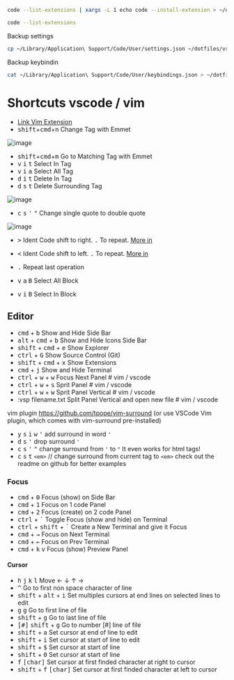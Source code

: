```bash
code --list-extensions | xargs -L 1 echo code --install-extension > ~/dotfiles/vscode/vscode-extensions.txt
```

```bash
code --list-extensions
```

Backup settings

```bash
cp ~/Library/Application\ Support/Code/User/settings.json ~/dotfiles/vscode
```

Backup keybindin
```bash
cat ~/Library/Application\ Support/Code/User/keybindings.json > ~/dotfiles/vscode/keybindings.json
```

# Shortcuts vscode / vim
- [Link Vim Extension](https://marketplace.visualstudio.com/items?itemName=vscodevim.vim)
- <kbd>shift</kbd>+<kbd>cmd</kbd>+<kbd>n</kbd> Change Tag with Emmet

![image](https://res.cloudinary.com/practicaldev/image/fetch/s--XSlzO9Lm--/c_limit%2Cf_auto%2Cfl_progressive%2Cq_66%2Cw_880/https://cdn.hashnode.com/res/hashnode/image/upload/v1562235200819/Dpi0XgmSj.gif)

- <kbd>shift</kbd>+<kbd>cmd</kbd>+<kbd>m</kbd> Go to Matching Tag with Emmet
- <kbd>v</kbd> <kbd>i</kbd> <kbd>t</kbd> Select In Tag
- <kbd>v</kbd> <kbd>i</kbd> <kbd>a</kbd> Select All Tag
- <kbd>d</kbd> <kbd>i</kbd> <kbd>t</kbd> Delete In Tag
- <kbd>d</kbd> <kbd>s</kbd> <kbd>t</kbd> Delete Surrounding Tag

![image](https://res.cloudinary.com/practicaldev/image/fetch/s--AT6vuMxK--/c_limit%2Cf_auto%2Cfl_progressive%2Cq_66%2Cw_880/https://cdn.hashnode.com/res/hashnode/image/upload/v1561899815957/rY6Rk-Qp8.gif)

- <kbd>c</kbd> <kbd>s</kbd> <kbd>'</kbd> <kbd>"</kbd> Change single quote to double quote

![image](https://res.cloudinary.com/practicaldev/image/fetch/s--wYmgeX93--/c_limit%2Cf_auto%2Cfl_progressive%2Cq_66%2Cw_880/https://cdn.hashnode.com/res/hashnode/image/upload/v1561905097925/PfR687VHY.gif)

- <kbd>></kbd> Ident Code shift to right. <kbd>.</kbd> To repeat. [More in](https://vim.fandom.com/wiki/Shifting_blocks_visually)
- <kbd><</kbd> Ident Code shift to left. <kbd>.</kbd> To repeat. [More in](https://vim.fandom.com/wiki/Shifting_blocks_visually)
- <kbd>.</kbd> Repeat last operation

- <kbd>v</kbd> <kbd>a</kbd> <kbd>B</kbd> Select All Block
- <kbd>v</kbd> <kbd>i</kbd> <kbd>B</kbd> Select In Block


## Editor
- <kbd>cmd</kbd> + <kbd>b</kbd> Show and Hide Side Bar
- <kbd>alt</kbd> + <kbd>cmd</kbd> + <kbd>b</kbd> Show and Hide Icons Side Bar
- <kbd>shift</kbd> + <kbd>cmd</kbd> + <kbd>e</kbd> Show Explorer
- <kbd>ctrl</kbd> + <kbd>G</kbd> Show Source Control (Git)
- <kbd>shift</kbd> + <kbd>cmd</kbd> + <kbd>x</kbd> Show Extensions
- <kbd>cmd</kbd> + <kbd>j</kbd> Show and Hide Terminal
- <kbd>ctrl</kbd> + <kbd>w</kbd> + <kbd>w</kbd> Focus Next Panel # vim / vscode
- <kbd>ctrl</kbd> + <kbd>w</kbd> + <kbd>s</kbd> Sprit Panel # vim / vscode
- <kbd>ctrl</kbd> + <kbd>w</kbd> + <kbd>w</kbd> Sprit Panel Vertical # vim / vscode
- :vsp filename.txt Split Panel Vertical and open new file # vim / vscode


vim plugin https://github.com/tpope/vim-surround (or use VSCode Vim plugin, which comes with vim-surround pre-installed)

- <kbd>y</kbd> <kbd>s</kbd> <kbd>i</kbd> <kbd>w</kbd> <kbd>'</kbd> add surround in word `'`
- <kbd>d</kbd> <kbd>s</kbd> <kbd>'</kbd> drop surround `'`
- <kbd>c</kbd> <kbd>s</kbd> <kbd>'</kbd> <kbd>"</kbd> change surround from `'` to `"`
It even works for html tags!
- <kbd>c</kbd> <kbd>s</kbd> <kbd>t</kbd> `<em>` // change surround from current tag to `<em>`
check out the readme on github for better examples

### Focus
- <kbd>cmd</kbd> + <kbd>0</kbd> Focus (show) on Side Bar
- <kbd>cmd</kbd> + <kbd>1</kbd> Focus on 1 code Panel
- <kbd>cmd</kbd> + <kbd>2</kbd> Focus (create) on 2 code Panel
- <kbd>ctrl</kbd> + <kbd>`</kbd> Toggle Focus (show and hide) on Terminal
- <kbd>ctrl</kbd> + <kbd>shift</kbd> + <kbd>`</kbd> Create a New Terminal and give it Focus
- <kbd>cmd</kbd> + <kbd>→</kbd> Focus on Next Terminal
- <kbd>cmd</kbd> + <kbd>←</kbd> Focus on Prev Terminal
- <kbd>cmd</kbd> + <kbd>k</kbd> <kbd>v</kbd> Focus (show) Preview Panel

#### Cursor
- <kbd>h</kbd> <kbd>j</kbd> <kbd>k</kbd> <kbd>l</kbd> Move ← ↓ ↑ →
- <kbd>^</kbd> Go to first non space character of line
- <kbd>shift</kbd> + <kbd>alt</kbd> + <kbd>i</kbd> Set multiples cursors at end lines on selected lines to edit
- <kbd>g</kbd> <kbd>g</kbd> Go to first line of file
- <kbd>shift</kbd> + <kbd>g</kbd> Go to last line of file
- <kbd>[#]</kbd> <kbd>shift</kbd> + <kbd>g</kbd> Go to number [#] line of file
- <kbd>shift</kbd> + <kbd>a</kbd> Set cursor at end of line to edit
- <kbd>shift</kbd> + <kbd>i</kbd> Set cursor at start of line to edit
- <kbd>shift</kbd> + <kbd>$</kbd> Set cursor at start of line
- <kbd>shift</kbd> + <kbd>0</kbd> Set cursor at start of line
- <kbd>f</kbd> <kbd>[char]</kbd> Set cursor at first finded character at right to cursor
- <kbd>shift</kbd> + <kbd>f</kbd> <kbd>[char]</kbd> Set cursor at first finded character at left to cursor
